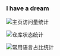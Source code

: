 ### I have a dream

![主页访问量统计](https://profile-counter.glitch.me/QInzhengk/count.svg)

![仓库状态统计](https://github-readme-stats.vercel.app/api?username=QInzhengk&show_icons=true&theme=transparent)

![常用语言占比统计](https://github-readme-stats.vercel.app/api/top-langs/?username=QInzhengk&layout=compact&theme=tokyonight)

